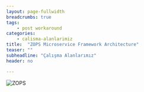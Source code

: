 ```yaml
---
layout: page-fullwidth
breadcrumbs: true
tags:
    - post workaround
categories:
    - calisma-alanlarimiz
title:  "ZOPS Microservice Framework Architecture"
teaser: ""
subheadline: "Çalışma Alanlarımız"
header: no

---
```


![ZOPS]({{site.urlimg}}zops.png)